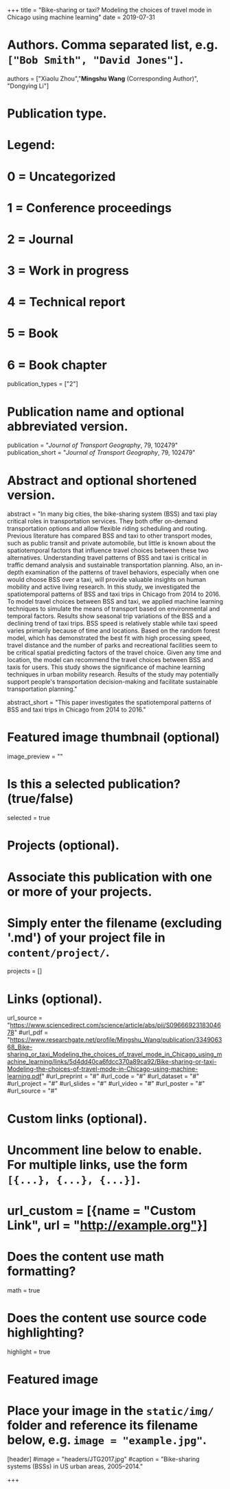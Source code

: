 +++
title = "Bike-sharing or taxi? Modeling the choices of travel mode in Chicago using machine learning"
date = 2019-07-31

# Authors. Comma separated list, e.g. `["Bob Smith", "David Jones"]`.
authors = ["Xiaolu Zhou","**Mingshu Wang** (Corresponding Author)", "Dongying Li"]

# Publication type.
# Legend:
# 0 = Uncategorized
# 1 = Conference proceedings
# 2 = Journal
# 3 = Work in progress
# 4 = Technical report
# 5 = Book
# 6 = Book chapter
publication_types = ["2"]

# Publication name and optional abbreviated version.
publication = "*Journal of Transport Geography*, 79, 102479"
publication_short = "*Journal of Transport Geography*, 79, 102479"

# Abstract and optional shortened version.
abstract = "In many big cities, the bike-sharing system (BSS) and taxi play critical roles in transportation services. They both offer on-demand transportation options and allow flexible riding scheduling and routing. Previous literature has compared BSS and taxi to other transport modes, such as public transit and private automobile, but little is known about the spatiotemporal factors that influence travel choices between these two alternatives. Understanding travel patterns of BSS and taxi is critical in traffic demand analysis and sustainable transportation planning. Also, an in-depth examination of the patterns of travel behaviors, especially when one would choose BSS over a taxi, will provide valuable insights on human mobility and active living research. In this study, we investigated the spatiotemporal patterns of BSS and taxi trips in Chicago from 2014 to 2016. To model travel choices between BSS and taxi, we applied machine learning techniques to simulate the means of transport based on environmental and temporal factors. Results show seasonal trip variations of the BSS and a declining trend of taxi trips. BSS speed is relatively stable while taxi speed varies primarily because of time and locations. Based on the random forest model, which has demonstrated the best fit with high processing speed, travel distance and the number of parks and recreational facilities seem to be critical spatial predicting factors of the travel choice. Given any time and location, the model can recommend the travel choices between BSS and taxis for users. This study shows the significance of machine learning techniques in urban mobility research. Results of the study may potentially support people's transportation decision-making and facilitate sustainable transportation planning."

abstract_short = "This paper investigates the spatiotemporal patterns of BSS and taxi trips in Chicago from 2014 to 2016."

# Featured image thumbnail (optional)
image_preview = ""

# Is this a selected publication? (true/false)
selected = true

# Projects (optional).
#   Associate this publication with one or more of your projects.
#   Simply enter the filename (excluding '.md') of your project file in `content/project/`.

projects = []

# Links (optional).
url_source = "https://www.sciencedirect.com/science/article/abs/pii/S0966692318304678"
#url_pdf = "https://www.researchgate.net/profile/Mingshu_Wang/publication/334906368_Bike-sharing_or_taxi_Modeling_the_choices_of_travel_mode_in_Chicago_using_machine_learning/links/5d4dd40ca6fdcc370a89ca92/Bike-sharing-or-taxi-Modeling-the-choices-of-travel-mode-in-Chicago-using-machine-learning.pdf"
#url_preprint = "#"
#url_code = "#"
#url_dataset = "#"
#url_project = "#"
#url_slides = "#"
#url_video = "#"
#url_poster = "#"
#url_source = "#"

# Custom links (optional).
#   Uncomment line below to enable. For multiple links, use the form `[{...}, {...}, {...}]`.
# url_custom = [{name = "Custom Link", url = "http://example.org"}]

# Does the content use math formatting?
math = true

# Does the content use source code highlighting?
highlight = true

# Featured image
# Place your image in the `static/img/` folder and reference its filename below, e.g. `image = "example.jpg"`.
[header]
#image = "headers/JTG2017.jpg"
#caption = "Bike-sharing systems (BSSs) in US urban areas, 2005–2014."

+++

